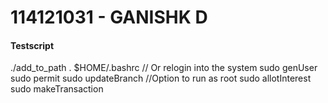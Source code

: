 # 114121031 - GANISHK D


#### Testscript
./add_to_path
. $HOME/.bashrc // Or relogin into the system
sudo genUser
sudo permit
sudo updateBranch //Option to run as root
sudo allotInterest
sudo makeTransaction
